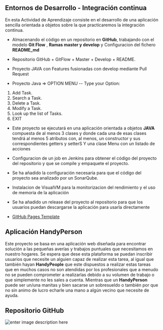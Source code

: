 ## Entornos de Desarrollo - Integración continua

En esta Actividad de Aprendizaje consiste en el desarrollo de una aplicación sencilla orientada a objetos sobre la que practicaremos la integración continua.

-    Almacenando el código en un repositorio en  **GitHub**, trabajando con el modelo  **Git Flow** , **Ramas master y develop** y Configuracion del fichero **README_md**
    
- Repositorio GitHub + GitFlow + Master + Develop + README.
    
-  Proyecto JAVA con Features fusionadas con develop mediante Pull Request

- Proyecto Java =>  OPTION MENU
-- Type your Option: 
1. Add Task.
2. Search a Task.
3. Delete a Task.
4. Modify a Task.
5. Look up the list of Tasks.
6. EXIT
    
- Este proyecto se ejecutará en una aplicación orientada a objetos **JAVA** compuesta de al menos 3 clases y donde cada una de esas clases tendrá al menos 5 atributos con, al menos, un constructor y sus correspondientes getters y setterS Y una clase Menu con un listado de acciones 

- Configuracion de un job en Jenkins para obtener el código del proyecto del repositorio y que se compile y empaquete el proyecto.

- Se ha añadido la configuración necesaria para que el código del proyecto sea analizado por un SonarQube.
- Instalacion de VisualVM  para la  monitorizacion  del rendimiento y el uso de memoria de la aplicación
- Se ha añadido un  release del proyecto al repositorio para que los usuarios puedan
descargarse la aplicación para usarla directamente
- [GitHub Pages Template](https://mateu85.github.io/VMateu-Entornos-AA-integracion-continua/)


## Aplicación  HandyPerson 

Este proyecto se basa en una aplicación web diseñada para encontrar solución a las pequeñas averías y trabajos puntuales que necesitamos en nuestro hogares. Se espera que dese esta plataforma se puedan inscribir usuarios que necesite un alguien capaz de realizar esta tarea, al igual que también hayan **HandyPeople** que este dispuestos a realizar estas tareas que en muchos casos no son atendidas por los profesionales que a menudo no se pueden comprometer a realizarlas debido a su volumen de trabajo o que simplemente no les sales a cuenta. Mientras que un **HandyPerson** puede ser un/una manitas y bien sacarse un sobresueldo o también por que no sin animo de lucro echarle una mano a algún vecino que necesite de ayuda.  
 



## Repositorio GitHub 

![enter image description here](https://res.cloudinary.com/practicaldev/image/fetch/s--snNDvtg---/c_limit,f_auto,fl_progressive,q_auto,w_880/https://miro.medium.com/max/823/1*uUpzVOpdFw5V-tJ_YvgFmA.png)


